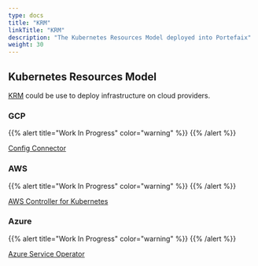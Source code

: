 ```yaml
---
type: docs
title: "KRM"
linkTitle: "KRM"
description: "The Kubernetes Resources Model deployed into Portefaix"
weight: 30
---
```


## Kubernetes Resources Model

[KRM](https://github.com/kubernetes/community/blob/master/contributors/design-proposals/architecture/resource-management.md) could be use to deploy infrastructure on cloud providers.

### GCP

{{% alert title="Work In Progress" color="warning" %}}
{{% /alert %}}

[Config Connector](https://cloud.google.com/config-connector/docs/overview)

### AWS

{{% alert title="Work In Progress" color="warning" %}}
{{% /alert %}}

[AWS Controller for Kubernetes](https://aws-controllers-k8s.github.io/community/)

### Azure

{{% alert title="Work In Progress" color="warning" %}}
{{% /alert %}}

[Azure Service Operator](https://azure.github.io/azure-service-operator/)